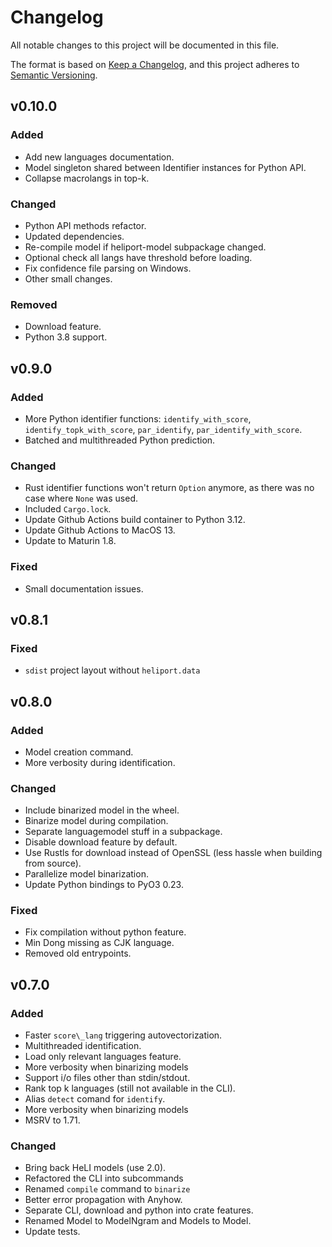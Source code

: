 # Changelog

All notable changes to this project will be documented in this file.

The format is based on [Keep a Changelog](https://keepachangelog.com/en/1.1.0/),
and this project adheres to [Semantic Versioning](https://semver.org/spec/v2.0.0.html).

## v0.10.0
### Added
- Add new languages documentation.
- Model singleton shared between Identifier instances for Python API.
- Collapse macrolangs in top-k.

### Changed
- Python API methods refactor.
- Updated dependencies.
- Re-compile model if heliport-model subpackage changed.
- Optional check all langs have threshold before loading.
- Fix confidence file parsing on Windows.
- Other small changes.

### Removed
- Download feature.
- Python 3.8 support.

## v0.9.0
### Added
- More Python identifier functions: `identify_with_score`, `identify_topk_with_score`, `par_identify`, `par_identify_with_score`.
- Batched and multithreaded Python prediction.

### Changed
- Rust identifier functions won't return `Option` anymore, as there was no case where `None` was used.
- Included `Cargo.lock`.
- Update Github Actions build container to Python 3.12.
- Update Github Actions to MacOS 13.
- Update to Maturin 1.8.

### Fixed
- Small documentation issues.

## v0.8.1
### Fixed
- `sdist` project layout without `heliport.data`

## v0.8.0
### Added
- Model creation command.
- More verbosity during identification.

### Changed
- Include binarized model in the wheel.
- Binarize model during compilation.
- Separate languagemodel stuff in a subpackage.
- Disable download feature by default.
- Use Rustls for download instead of OpenSSL (less hassle when building from source).
- Parallelize model binarization.
- Update Python bindings to PyO3 0.23.

### Fixed
- Fix compilation without python feature.
- Min Dong missing as CJK language.
- Removed old entrypoints.

## v0.7.0

### Added
- Faster `score\_lang` triggering autovectorization.
- Multithreaded identification.
- Load only relevant languages feature.
- More verbosity when binarizing models
- Support i/o files other than stdin/stdout.
- Rank top k languages (still not available in the CLI).
- Alias `detect` comand for `identify`.
- More verbosity when binarizing models
- MSRV to 1.71.

### Changed
- Bring back HeLI models (use 2.0).
- Refactored the CLI into subcommands
- Renamed `compile` command to `binarize`
- Better error propagation with Anyhow.
- Separate CLI, download and python into crate features.
- Renamed Model to ModelNgram and Models to Model.
- Update tests.

